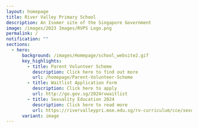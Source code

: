 ```yaml
---
layout: homepage
title: River Valley Primary School
description: An Isomer site of the Singapore Government
image: /images/2023 Images/RVPS Logo.png
permalink: /
notification: ""
sections:
  - hero:
      background: /images/Homepage/school_website2.gif
      key_highlights:
        - title: Parent Volunteer Scheme
          description: Click here to find out more
          url: /homepage/Parent-Volunteer-Scheme
        - title: Waitlist Application Form
          description: Click here to apply
          url: http://go.gov.sg/2024rvwaitlist
        - title: Sexuality Education 2024
          description: Click here to read more
          url: https://rivervalleypri.moe.edu.sg/rv-curriculum/cce/sexuality-education-2024/
      variant: image
---
```


